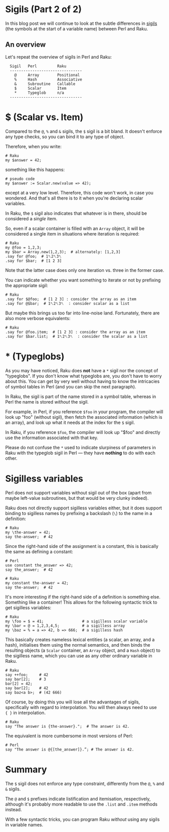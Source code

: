 # Sigils (Part 2 of 2)
In this blog post we will continue to look at the subtle differences in [sigils](https://en.wikipedia.org/wiki/Sigil_(computer_programming)) (the symbols at the start of a variable name) between Perl and Raku.

## An overview
Let's repeat the overview of sigils in Perl and Raku:
```
  Sigil   Perl         Raku
  --------------------------------
    @     Array        Positional
    %     Hash         Associative
    &     Subroutine   Callable
    $     Scalar       Item
    *     Typeglob     n/a
  --------------------------------
```
# $ (Scalar vs. Item)
Compared to the `@`, `%` and `&` sigils, the `$` sigil is a bit bland. It doesn't enforce any type checks, so you can bind it to any type of object.

Therefore, when you write:
```
# Raku
my $answer = 42;
```
something like this happens:
```
# pseudo code
my $answer := Scalar.new(value => 42);
```
except at a very low level. Therefore, this code won't work, in case you wondered. And that's all there is to it when you're declaring scalar variables.

In Raku, the `$` sigil also indicates that whatever is in there, should be considered a *single* item.

So, even if a scalar container is filled with an `Array` object, it will be considered a single item in situations where iteration is required:
```
# Raku
my @foo = 1,2,3;
my $bar = Array.new(1,2,3);  # alternately: [1,2,3]
.say for @foo;  # 1␤2␤3␤
.say for $bar;  # [1 2 3]
```
Note that the latter case does only one iteration vs. three in the former case.

You can indicate whether you want something to iterate or not by prefixing the appropriate sigil:
```
# Raku
.say for $@foo;  # [1 2 3] : consider the array as an item
.say for @$bar;  # 1␤2␤3␤  : consider scalar as a list
```
But maybe this brings us too far into line-noise land. Fortunately, there are also more verbose equivalents:
```
# Raku
.say for @foo.item;  # [1 2 3] : consider the array as an item
.say for $bar.list;  # 1␤2␤3␤  : consider the scalar as a list
```

# * (Typeglobs)
As you may have noticed, Raku does **not** have a `*` sigil nor the concept of "typeglobs". If you don't know what typeglobs are, you don't have to worry about this. You can get by very well without having to know the intricacies of symbol tables in Perl (and you can skip the next paragraph).

In Raku, the sigil is part of the name stored in a symbol table, whereas in Perl the name is stored *without* the sigil.

For example, in Perl, if you reference `$foo` in your program, the compiler will look up "foo" (without sigil), then fetch the associated information (which is an array), and look up what it needs at the index for the `$` sigil.

In Raku, if you reference `$foo`, the compiler will look up "$foo" and directly use the information associated with that key.

Please do not confuse the `*` used to indicate slurpiness of parameters in Raku with the typeglob sigil in Perl — they have **nothing** to do with each other.

# Sigilless variables
Perl does not support variables without sigil out of the box (apart from maybe left-value subroutines, but that would be very clunky indeed).

Raku does not directly support sigilless variables either, but it does support binding to sigilless names by prefixing a backslash (`\`) to the name in a definition:
```
# Raku
my \the-answer = 42;
say the-answer;  # 42
```
Since the right-hand side of the assignment is a constant, this is basically the same as defining a constant:
```
# Perl
use constant the_answer => 42;
say the_answer;  # 42
```
```
# Raku 
my constant the-answer = 42;
say the-answer;  # 42
```
It's more interesting if the right-hand side of a definition is something else. Something like a container! This allows for the following syntactic trick to get sigilless variables:
```
# Raku
my \foo = $ = 41;                 # a sigilless scalar variable
my \bar = @ = 1,2,3,4,5;          # a sigilless array
my \baz = % = a => 42, b => 666;  # a sigilless hash
```
This basically creates nameless lexical entities (a scalar, an array, and a hash), initialises them using the normal semantics, and then binds the resulting objects (a `Scalar` container, an `Array` object, and a `Hash` object) to the sigilless name, which you can use as any other ordinary variable in Raku.
```
# Raku
say ++foo;     # 42
say bar[2];    # 3
bar[2] = 42;
say bar[2];    # 42
say baz<a b>;  # (42 666)
```
Of course, by doing this you will lose all the advantages of sigils, specifically with regard to interpolation. You will then always need to use `{ }` in interpolation.
```
# Raku
say "The answer is {the-answer}.";  # The answer is 42.
```
The equivalent is more cumbersome in most versions of Perl:
```
# Perl
say "The answer is @{[the_answer]}.”; # The answer is 42.
```

# Summary
The `$` sigil does not enforce any type constraint, differently from the `@`, `%` and `&` sigils.

The `@` and `$` prefixes indicate listification and itemisation, respectively, although it's probably more readable to use the `.list` and `.item` methods instead.

With a few syntactic tricks, you can program Raku *without* using any sigils in variable names.
